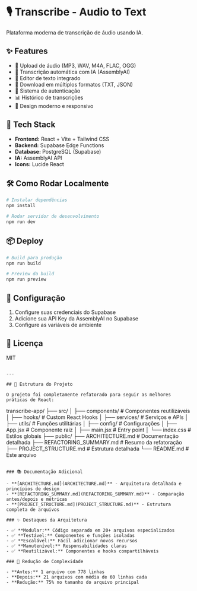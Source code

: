 # 🎙️ Transcribe - Audio to Text

Plataforma moderna de transcrição de áudio usando IA.

## ✨ Features

- 🎵 Upload de áudio (MP3, WAV, M4A, FLAC, OGG)
- 🤖 Transcrição automática com IA (AssemblyAI)
- 📝 Editor de texto integrado
- 💾 Download em múltiplos formatos (TXT, JSON)
- 👤 Sistema de autenticação
- 📊 Histórico de transcrições
- 🎨 Design moderno e responsivo

## 🚀 Tech Stack

- **Frontend:** React + Vite + Tailwind CSS
- **Backend:** Supabase Edge Functions
- **Database:** PostgreSQL (Supabase)
- **IA:** AssemblyAI API
- **Icons:** Lucide React

## 🛠️ Como Rodar Localmente
```bash
# Instalar dependências
npm install

# Rodar servidor de desenvolvimento
npm run dev
```

## 📦 Deploy
```bash
# Build para produção
npm run build

# Preview da build
npm run preview
```

## 🔑 Configuração

1. Configure suas credenciais do Supabase
2. Adicione sua API Key da AssemblyAI no Supabase
3. Configure as variáveis de ambiente

## 📄 Licença

MIT
```

---

## 📂 Estrutura do Projeto

O projeto foi completamente refatorado para seguir as melhores práticas de React:

```
transcribe-app/
├── src/
│   ├── components/          # Componentes reutilizáveis
│   ├── hooks/              # Custom React Hooks
│   ├── services/           # Serviços e APIs
│   ├── utils/              # Funções utilitárias
│   ├── config/             # Configurações
│   ├── App.jsx             # Componente raiz
│   ├── main.jsx            # Entry point
│   └── index.css           # Estilos globais
├── public/
├── ARCHITECTURE.md         # Documentação detalhada
├── REFACTORING_SUMMARY.md  # Resumo da refatoração
├── PROJECT_STRUCTURE.md    # Estrutura detalhada
└── README.md               # Este arquivo
```

### 📚 Documentação Adicional

- **[ARCHITECTURE.md](ARCHITECTURE.md)** - Arquitetura detalhada e princípios de design
- **[REFACTORING_SUMMARY.md](REFACTORING_SUMMARY.md)** - Comparação antes/depois e métricas
- **[PROJECT_STRUCTURE.md](PROJECT_STRUCTURE.md)** - Estrutura completa de arquivos

### ✨ Destaques da Arquitetura

- ✅ **Modular:** Código separado em 20+ arquivos especializados
- ✅ **Testável:** Componentes e funções isoladas
- ✅ **Escalável:** Fácil adicionar novos recursos
- ✅ **Manutenível:** Responsabilidades claras
- ✅ **Reutilizável:** Componentes e hooks compartilháveis

### 🎯 Redução de Complexidade

- **Antes:** 1 arquivo com 778 linhas
- **Depois:** 21 arquivos com média de 60 linhas cada
- **Redução:** 75% no tamanho do arquivo principal